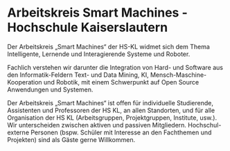 # Arbeitskreis Smart Machines - Hochschule Kaiserslautern

Der Arbeitskreis „Smart Machines“ der HS-KL widmet sich dem Thema Intelligente, Lernende und Interagierende Systeme und Roboter.

Fachlich verstehen wir darunter die Integration von Hard- und Software aus den Informatik-Feldern Text- und Data Mining,
KI, Mensch-Maschine-Kooperation und Robotik, mit einem Schwerpunkt auf Open Source Anwendungen und Systemen.

Der Arbeitskreis „Smart Machines“ ist offen für individuelle Studierende, Assistenten und Professoren der HS KL,
an allen Standorten, und für alle Organisation der HS KL (Arbeitsgruppen, Projektgruppen, Institute, usw.).
Wir unterscheiden zwischen aktiven und passiven Mitgliedern.
Hochschul-externe Personen (bspw. Schüler mit Interesse an den Fachthemen und Projekten) sind als Gäste gerne Willkommen.
